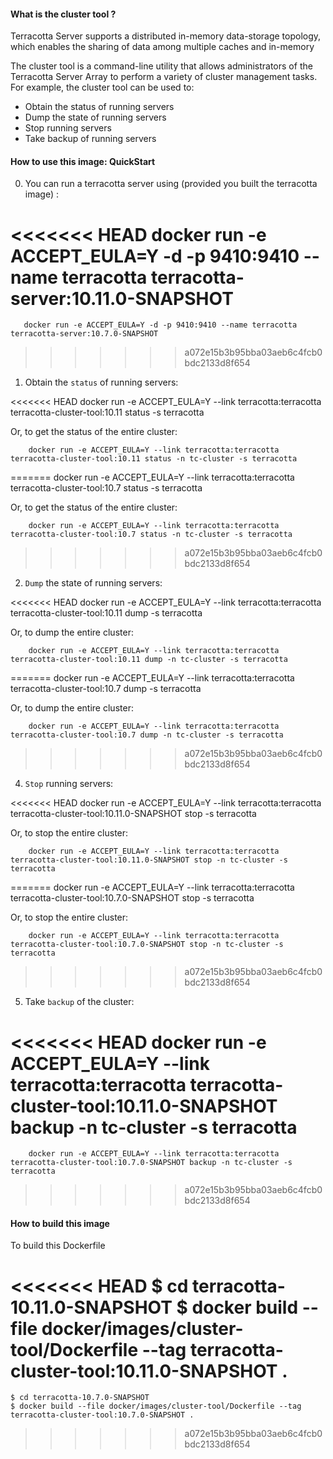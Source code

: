 #### What is the cluster tool ?

Terracotta Server supports a distributed in-memory data-storage topology, which enables the sharing of data among multiple caches and in-memory

The cluster tool is a command-line utility that allows administrators of the Terracotta Server Array to perform a variety of cluster management tasks. 
For example, the cluster tool can be used to:

- Obtain the status of running servers
- Dump the state of running servers
- Stop running servers
- Take backup of running servers


#### How to use this image: QuickStart

0. You can run a terracotta server using (provided you built the terracotta image) :

<<<<<<< HEAD
       docker run -e ACCEPT_EULA=Y -d -p 9410:9410 --name terracotta terracotta-server:10.11.0-SNAPSHOT
=======
       docker run -e ACCEPT_EULA=Y -d -p 9410:9410 --name terracotta terracotta-server:10.7.0-SNAPSHOT
>>>>>>> a072e15b3b95bba03aeb6c4fcb0bdc2133d8f654


1. Obtain the `status` of running servers:


<<<<<<< HEAD
        docker run -e ACCEPT_EULA=Y --link terracotta:terracotta terracotta-cluster-tool:10.11 status -s terracotta
         
   Or, to get the status of the entire cluster:
    
        docker run -e ACCEPT_EULA=Y --link terracotta:terracotta terracotta-cluster-tool:10.11 status -n tc-cluster -s terracotta
=======
        docker run -e ACCEPT_EULA=Y --link terracotta:terracotta terracotta-cluster-tool:10.7 status -s terracotta
         
   Or, to get the status of the entire cluster:
    
        docker run -e ACCEPT_EULA=Y --link terracotta:terracotta terracotta-cluster-tool:10.7 status -n tc-cluster -s terracotta
>>>>>>> a072e15b3b95bba03aeb6c4fcb0bdc2133d8f654
         
2. `Dump` the state of running servers:

        
<<<<<<< HEAD
         docker run -e ACCEPT_EULA=Y --link terracotta:terracotta terracotta-cluster-tool:10.11 dump -s terracotta
        
   Or, to dump the entire cluster:
        
        docker run -e ACCEPT_EULA=Y --link terracotta:terracotta terracotta-cluster-tool:10.11 dump -n tc-cluster -s terracotta
=======
         docker run -e ACCEPT_EULA=Y --link terracotta:terracotta terracotta-cluster-tool:10.7 dump -s terracotta
        
   Or, to dump the entire cluster:
        
        docker run -e ACCEPT_EULA=Y --link terracotta:terracotta terracotta-cluster-tool:10.7 dump -n tc-cluster -s terracotta
>>>>>>> a072e15b3b95bba03aeb6c4fcb0bdc2133d8f654
        
4. `Stop` running servers:


<<<<<<< HEAD
        docker run -e ACCEPT_EULA=Y --link terracotta:terracotta terracotta-cluster-tool:10.11.0-SNAPSHOT stop -s terracotta
        
   Or, to stop the entire cluster:
    
        docker run -e ACCEPT_EULA=Y --link terracotta:terracotta terracotta-cluster-tool:10.11.0-SNAPSHOT stop -n tc-cluster -s terracotta
=======
        docker run -e ACCEPT_EULA=Y --link terracotta:terracotta terracotta-cluster-tool:10.7.0-SNAPSHOT stop -s terracotta
        
   Or, to stop the entire cluster:
    
        docker run -e ACCEPT_EULA=Y --link terracotta:terracotta terracotta-cluster-tool:10.7.0-SNAPSHOT stop -n tc-cluster -s terracotta
>>>>>>> a072e15b3b95bba03aeb6c4fcb0bdc2133d8f654
        
5. Take `backup` of the cluster:

        
<<<<<<< HEAD
        docker run -e ACCEPT_EULA=Y --link terracotta:terracotta terracotta-cluster-tool:10.11.0-SNAPSHOT backup -n tc-cluster -s terracotta
=======
        docker run -e ACCEPT_EULA=Y --link terracotta:terracotta terracotta-cluster-tool:10.7.0-SNAPSHOT backup -n tc-cluster -s terracotta
>>>>>>> a072e15b3b95bba03aeb6c4fcb0bdc2133d8f654


#### How to build this image

To build this Dockerfile

<<<<<<< HEAD
    $ cd terracotta-10.11.0-SNAPSHOT
    $ docker build --file docker/images/cluster-tool/Dockerfile --tag terracotta-cluster-tool:10.11.0-SNAPSHOT .
=======
    $ cd terracotta-10.7.0-SNAPSHOT
    $ docker build --file docker/images/cluster-tool/Dockerfile --tag terracotta-cluster-tool:10.7.0-SNAPSHOT .
>>>>>>> a072e15b3b95bba03aeb6c4fcb0bdc2133d8f654
